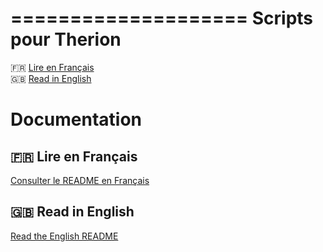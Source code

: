 ====================
Scripts pour Therion
====================

🇫🇷 [Lire en Français](scripts/README.fr.rst)  
🇬🇧 [Read in English](scripts/README.en.rst)

# Documentation

## 🇫🇷 Lire en Français
[Consulter le README en Français](scripts/README.fr.rst)

## 🇬🇧 Read in English
[Read the English README](scripts/README.en.rst)

